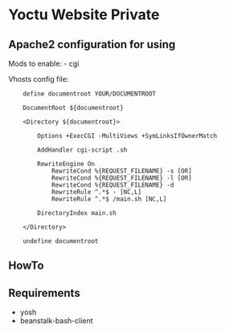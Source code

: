 # Yoctu Website Private

## Apache2 configuration for using

Mods to enable:
    - cgi

Vhosts config file:
```
    define documentroot YOUR/DOCUMENTROOT

    DocumentRoot ${documentroot}

    <Directory ${documentroot}>

        Options +ExecCGI -MultiViews +SymLinksIfOwnerMatch 

        AddHandler cgi-script .sh

        RewriteEngine On
            RewriteCond %{REQUEST_FILENAME} -s [OR]
            RewriteCond %{REQUEST_FILENAME} -l [OR]
            RewriteCond %{REQUEST_FILENAME} -d
            RewriteRule ^.*$ - [NC,L]
            RewriteRule ^.*$ /main.sh [NC,L]

        DirectoryIndex main.sh

    </Directory>

    undefine documentroot
```

## HowTo

 

## Requirements
- yosh
- beanstalk-bash-client
